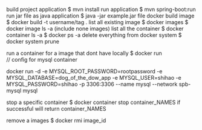 build project application
    $ mvn install
run application
    $ mvn spring-boot:run
run jar file as java application
    $ java -jar example.jar file
docker build image
    $ docker build -t username/tag .
list all existing image
    $ docker images
    $ docker image ls -a (include none images)
list all the container
    $ docker container ls -a
    $ docker ps -a
delete everything from docker system
    $ docker system prune

run a container for a image that dont have locally 
    $ docker run \
// config for mysql container
<!-- 

-d \
-e MYSQL_ROOT_PASSWORD=root \
-e MYSQL_DATABASE=dog_of_the_dow_app \
-e MYSQL_USER=shihao \
-e MYSQL_PASSWORD=shihao \
-p 3306:3306 \
--name mysql \
--net=dod-test-network \
mysql 

-->

docker run -d -e MYSQL_ROOT_PASSWORD=rootpassword -e MYSQL_DATABASE=dog_of_the_dow_app -e MYSQL_USER=shihao -e MYSQL_PASSWORD=shihao -p 3306:3306 --name mysql --network spb-mysql  mysql

stop a specific container
    $ docker container stop container_NAMES if successful will return container_NAMES

remove a images
    $ docker rmi image_id


